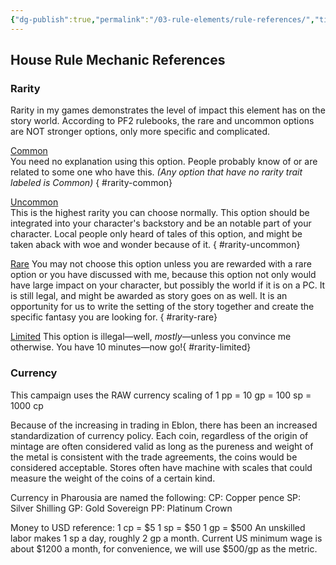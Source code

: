 ```yaml
---
{"dg-publish":true,"permalink":"/03-rule-elements/rule-references/","title":"House Rules References","contentClasses":"hide-header-underline embed-clean","tags":["Rule/HouseRule"],"noteIcon":"dice"}
---
```


## House Rule Mechanic References
### Rarity
Rarity in my games demonstrates the level of impact this element has on the story world. According to PF2 rulebooks, the rare and uncommon options are NOT stronger options, only more specific and complicated.  

<span class="pf-trait pf-trait-common"><a class = "internal-link" href = "/03-rule-elements/house-rule-references/#rarity-common">Common</a></span>  
You need no explanation using this option. People probably know of or are related to some one who have this. 
*(Any option that have no rarity trait labeled is Common)* { #rarity-common}


<span class="pf-trait pf-trait-uncommon"><a class = "internal-link" href = "/03-rule-elements/house-rule-references/#rarity-uncommon">Uncommon</a></span>  
This is the highest rarity you can choose normally. This option should be integrated into your character's backstory and be an notable part of your character. Local people only heard of tales of this option, and might be taken aback with woe and wonder because of it. { #rarity-uncommon}


<span class="pf-trait pf-trait-rare"><a class = "internal-link" href = "/03-rule-elements/house-rule-references/#rarity-rare">Rare</a></span> 
You may not choose this option unless you are rewarded with a rare option or you have discussed with me, because this option not only would have large impact on your character, but possibly the world if it is on a PC. It is still legal, and might be awarded as story goes on as well. It is an opportunity for us to write the setting of the story together and create the specific fantasy you are looking for. { #rarity-rare}


<span class="pf-trait pf-trait-limited"><a class = "internal-link" href = "/03-rule-elements/house-rule-references/#rarity-limited">Limited</a></span> 
This option is illegal—well, *mostly*—unless you convince me otherwise. You have 10 minutes—now go!{ #rarity-limited}


### Currency
This campaign uses the RAW currency scaling of 1 pp = 10 gp = 100 sp = 1000 cp

Because of the increasing in trading in Eblon, there has been an increased standardization of currency policy. Each coin, regardless of the origin of mintage are often considered valid as long as the pureness and weight of the metal is consistent with the trade agreements, the coins would be considered acceptable. Stores often have machine with scales that could measure the weight of the coins of a certain kind. 

Currency in Pharousia are named the following:
CP: Copper pence
SP: Silver Shilling
GP: Gold Sovereign
PP: Platinum Crown

Money to USD reference: 
1 cp = $5
1 sp = $50
1 gp = $500
An unskilled labor makes 1 sp a day, roughly 2 gp a month. Current US minimum wage is about $1200 a month, for convenience, we will use $500/gp as the metric.  
